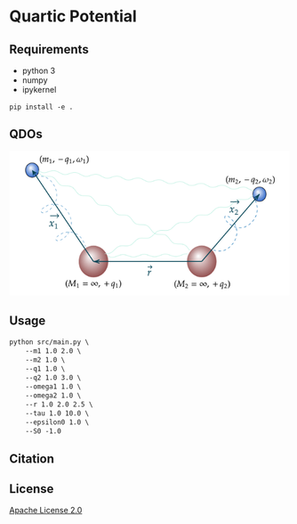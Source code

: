 # Quartic Potential

## Requirements

* python 3
* numpy
* ipykernel

```shell
pip install -e .
```

## QDOs

![Two interecting Quantum Drude Oscillators](./paper/assets/figures/diagram-20220619.png "Two interecting Quantum Drude Oscillators")

## Usage

```shell
python src/main.py \
    --m1 1.0 2.0 \
    --m2 1.0 \
    --q1 1.0 \
    --q2 1.0 3.0 \
    --omega1 1.0 \
    --omega2 1.0 \
    --r 1.0 2.0 2.5 \
    --tau 1.0 10.0 \
    --epsilon0 1.0 \
    --S0 -1.0
```

## Citation

## License
[Apache License 2.0](https://github.com/MatthieuSarkis/Quartic-Potential/blob/master/LICENSE)